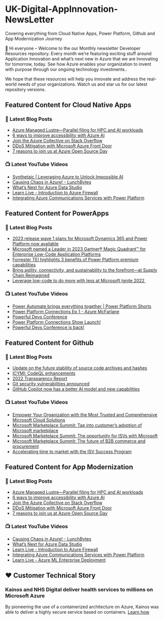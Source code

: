 # UK-Digital-AppInnovation-NewsLetter

Covering everything from Cloud Native Apps, Power Platform, Github and App Modernization Journey

👋 Hi everyone – Welcome to the our Monthly newsletter Developer Resources repository. Every month we’re featuring exciting stuff around Application Innovation and what’s next new in Azure that we are Innovating for tomorrow, today. See how Azure enables your organization to invent with purpose through our ongoing technology investments..


We hope that these resources will help you innovate and address the real-world needs of your organizations. Watch us and star us for our latest repository versions.

## Featured Content for Cloud Native Apps


### 📝 Latest Blog Posts

    
<!-- BLOGCNA:START -->
- [Azure Managed Lustre—Parallel filing for HPC and AI workloads](https://azure.microsoft.com/blog/azure-managed-lustre-parallel-filing-for-hpc-and-ai-workloads/)
- [6 ways to improve accessibility with Azure AI](https://azure.microsoft.com/blog/6-ways-to-improve-accessibility-with-azure-ai/)
- [Join the Azure Collective on Stack Overflow](https://azure.microsoft.com/blog/join-the-azure-collective-on-stack-overflow/)
- [DDoS Mitigation with Microsoft Azure Front Door](https://azure.microsoft.com/blog/ddos-mitigation-with-microsoft-azure-front-door/)
- [7 reasons to join us at Azure Open Source Day](https://azure.microsoft.com/blog/7-reasons-to-join-us-at-azure-open-source-day/)
<!-- BLOGCNA:END -->

### 📺 Latest YouTube Videos

 
<!-- YOUTUBECNA:START -->
- [Synthetaic | Leveraging Azure to Unlock Impossible AI](https://www.youtube.com/watch?v=I5SMjnE5VxQ)
- [Causing Chaos in Azure! - LunchBytes](https://www.youtube.com/watch?v=-6WiTNj9JTw)
- [What’s Next for Azure Data Studio](https://www.youtube.com/watch?v=Kaxv2Ag2q7s)
- [Learn Live - Introduction to Azure Firewall](https://www.youtube.com/watch?v=IlSRIeuPuWc)
- [Integrating Azure Communications Services with Power Platform](https://www.youtube.com/watch?v=o7orD97GbVw)
<!-- YOUTUBECNA:END -->

##  Featured Content for PowerApps
### 📝 Latest Blog Posts
<!-- BLOGPOWER:START -->
- [2023 release wave 1 plans for Microsoft Dynamics 365 and Power Platform now available](https://cloudblogs.microsoft.com/dynamics365/bdm/2023/01/25/2023-release-wave-1-plans-for-microsoft-dynamics-365-and-power-platform-now-available/)
- [Microsoft named a Leader in 2023 Gartner® Magic Quadrant™ for Enterprise Low-Code Application Platforms](https://powerapps.microsoft.com/en-us/blog/microsoft-named-a-leader-in-2023-gartner-magic-quadrant-for-enterprise-low-code-application-platforms/)
- [Forrester TEI highlights 3 benefits of Power Platform premium capabilities](https://cloudblogs.microsoft.com/powerplatform/2022/11/28/forrester-tei-highlights-3-benefits-of-power-platform-premium-capabilities/)
- [Bring agility, connectivity, and sustainability to the forefront—at Supply Chain Reimagined](https://cloudblogs.microsoft.com/dynamics365/bdm/2022/10/27/bring-agility-connectivity-and-sustainability-to-the-forefront-at-supply-chain-reimagined/)
- [Leverage low-code to do more with less at Microsoft Ignite 2022 ](https://cloudblogs.microsoft.com/powerplatform/2022/10/12/leverage-low-code-to-do-more-with-less-at-microsoft-ignite-2022/)
<!-- BLOGPOWER:END -->
 ### 📺 Latest YouTube Videos
    
<!-- YOUTUBEPOWER:START -->
- [Power Automate brings everything together | Power Platform Shorts](https://www.youtube.com/watch?v=08XuwzXbxow)
- [Power Platform Connections Ep 1 - Azure McFarlane](https://www.youtube.com/watch?v=owGPLhtw7GU)
- [Powerful Devs Conference](https://www.youtube.com/watch?v=m18FeDBb2OE)
- [Power Platform Connections Show Launch!](https://www.youtube.com/watch?v=QTM39gMkz_k)
- [Powerful Devs Conference is back!](https://www.youtube.com/watch?v=F5KFuZ09t_o)
<!-- YOUTUBEPOWER:END -->

##  Featured Content for Github
### 📝 Latest Blog Posts
<!-- BLOGGITHUB:START -->
- [Update on the future stability of source code archives and hashes](https://github.blog/2023-02-21-update-on-the-future-stability-of-source-code-archives-and-hashes/)
- [ICYMI: CodeQL enhancements](https://github.blog/2023-02-16-icymi-codeql-enhancements/)
- [2022 Transparency Report](https://github.blog/2023-02-15-2022-transparency-report/)
- [Git security vulnerabilities announced](https://github.blog/2023-02-14-git-security-vulnerabilities-announced-3/)
- [GitHub Copilot now has a better AI model and new capabilities](https://github.blog/2023-02-14-github-copilot-now-has-a-better-ai-model-and-new-capabilities/)
<!-- BLOGGITHUB:END -->
### 📺 Latest YouTube Videos
<!-- YOUTUBEGITHUB:START -->
- [Empower Your Organization with the Most Trusted and Comprehensive Microsoft Cloud Solutions](https://www.youtube.com/watch?v=r0NhSsmSy2c)
- [Microsoft Marketplace Summit: Tap into customer’s adoption of Microsoft marketplace](https://www.youtube.com/watch?v=v6i2H0vi-8k)
- [Microsoft Marketplace Summit: The opportunity for ISVs with Microsoft](https://www.youtube.com/watch?v=7qs2uqN7OpE)
- [Microsoft Marketplace Summit: The future of B2B commerce and procurement](https://www.youtube.com/watch?v=s0-drzIS8_g)
- [Accelerating time to market with the ISV Success Program](https://www.youtube.com/watch?v=XElK3Nc_7Kk)
<!-- YOUTUBEGITHUB:END -->
##  Featured Content for App Modernization
### 📝 Latest Blog Posts
<!-- BLOGAPPMOD:START -->
- [Azure Managed Lustre—Parallel filing for HPC and AI workloads](https://azure.microsoft.com/blog/azure-managed-lustre-parallel-filing-for-hpc-and-ai-workloads/)
- [6 ways to improve accessibility with Azure AI](https://azure.microsoft.com/blog/6-ways-to-improve-accessibility-with-azure-ai/)
- [Join the Azure Collective on Stack Overflow](https://azure.microsoft.com/blog/join-the-azure-collective-on-stack-overflow/)
- [DDoS Mitigation with Microsoft Azure Front Door](https://azure.microsoft.com/blog/ddos-mitigation-with-microsoft-azure-front-door/)
- [7 reasons to join us at Azure Open Source Day](https://azure.microsoft.com/blog/7-reasons-to-join-us-at-azure-open-source-day/)
<!-- BLOGAPPMOD:END -->
### 📺 Latest YouTube Videos
<!-- YOUTUBEAPPMOD:START -->
- [Causing Chaos in Azure! - LunchBytes](https://www.youtube.com/watch?v=-6WiTNj9JTw)
- [What’s Next for Azure Data Studio](https://www.youtube.com/watch?v=Kaxv2Ag2q7s)
- [Learn Live - Introduction to Azure Firewall](https://www.youtube.com/watch?v=IlSRIeuPuWc)
- [Integrating Azure Communications Services with Power Platform](https://www.youtube.com/watch?v=o7orD97GbVw)
- [Learn Live - Azure ML Enterprise Deployment](https://www.youtube.com/watch?v=PfUaBZVk5iM)
<!-- YOUTUBEAPPMOD:END -->


## ♥️ Customer Technical Story 

### Kainos and NHS Digital deliver health services to millions on Microsoft Azure

By pioneering the use of a containerized architecture on Azure, Kainos was able to deliver a highly secure service based on containers. [Learn how](https://customers.microsoft.com/en-us/story/1368348549535774520-kainos-and-nhs-digital-deliver-health-services-to-millions-on-microsoft-azure)

